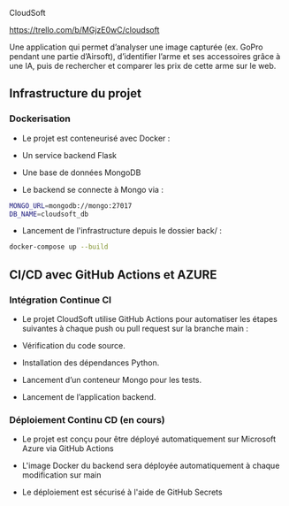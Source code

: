 CloudSoft

https://trello.com/b/MGjzE0wC/cloudsoft

Une application qui permet d’analyser une image capturée (ex. GoPro pendant une partie d’Airsoft), d’identifier l’arme et ses accessoires grâce à une IA, puis de rechercher et comparer les prix de cette arme sur le web.

## Infrastructure du projet

### Dockerisation

- Le projet est conteneurisé avec Docker :

- Un service backend Flask

- Une base de données MongoDB

- Le backend se connecte à Mongo via :

```bash
MONGO_URL=mongodb://mongo:27017
DB_NAME=cloudsoft_db
```

- Lancement de l'infrastructure depuis le dossier back/ :

```bash
docker-compose up --build
```

## CI/CD avec GitHub Actions et AZURE


### Intégration Continue CI
- Le projet CloudSoft utilise GitHub Actions pour automatiser les étapes suivantes à chaque push ou pull request sur la branche main :

- Vérification du code source.

- Installation des dépendances Python.

- Lancement d’un conteneur Mongo pour les tests.

- Lancement de l’application backend.

### Déploiement Continu CD (en cours)

- Le projet est conçu pour être déployé automatiquement sur Microsoft Azure via GitHub Actions

- L'image Docker du backend sera déployée automatiquement à chaque modification sur main

- Le déploiement est sécurisé à l'aide de GitHub Secrets